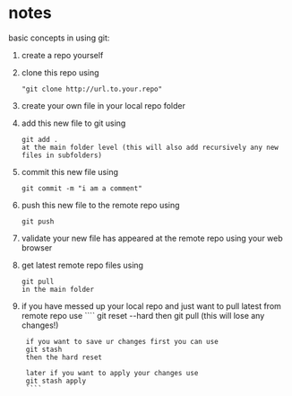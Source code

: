 # notes

basic concepts in using git:
1. create a repo yourself 
2. clone this repo using 
    ````
    "git clone http://url.to.your.repo"
    ````
3. create your own file in your local repo folder 
4. add this new file to git using 
    ````
    git add .
    at the main folder level (this will also add recursively any new files in subfolders)
    ````
5. commit this new file using 
    ````
    git commit -m "i am a comment" 
    ````
6. push this new file to the remote repo using 
    ````
    git push
    ````
7. validate your new file has appeared at the remote repo using your web browser

8. get latest remote repo files using 
    ````
    git pull
    in the main folder
    ````
9. if you have messed up your local repo 
     and just want to pull latest from remote repo use
        ````
        git reset --hard
        then 
        git pull
        (this will lose any changes!)

        if you want to save ur changes first you can use 
        git stash 
        then the hard reset

        later if you want to apply your changes use 
        git stash apply
        ````

